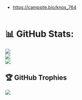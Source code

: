 - https://campsite.bio/knox_764 <br><br>

# 📊 GitHub Stats:
![](https://github-readme-stats.vercel.app/api?username=siiine-764&theme=dark&hide_border=false&include_all_commits=false&count_private=false)<br/>
![](https://github-readme-streak-stats.herokuapp.com/?user=siiine-764&theme=dark&hide_border=false)<br/>
![](https://github-readme-stats.vercel.app/api/top-langs/?username=siiine-764&theme=dark&hide_border=false&include_all_commits=false&count_private=false&layout=compact)

## 🏆 GitHub Trophies
![](https://github-profile-trophy.vercel.app/?username=siiine-764&theme=radical&no-frame=false&no-bg=true&margin-w=4)






